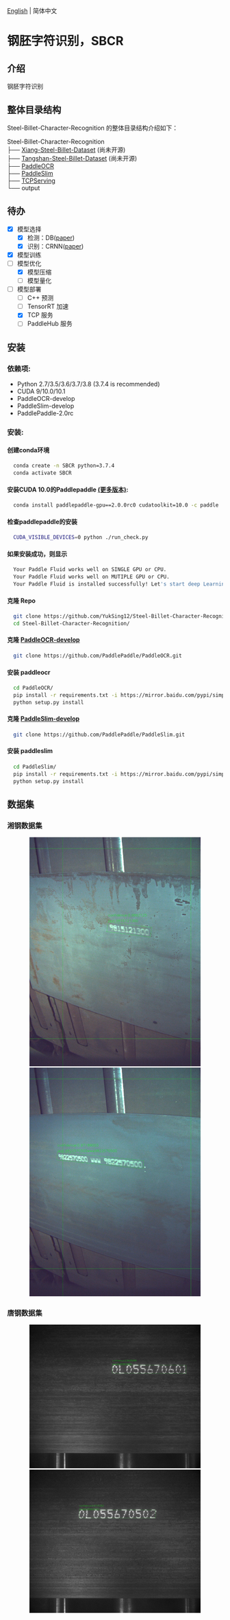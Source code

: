 [English](README.md) | 简体中文
# 钢胚字符识别，SBCR

## 介绍
钢胚字符识别

## 整体目录结构
Steel-Billet-Character-Recognition 的整体目录结构介绍如下：

Steel-Billet-Character-Recognition   
├── [Xiang-Steel-Billet-Dataset](https://github.com/YukSing12/Xiang-Steel-Billet-Dataset)    (尚未开源)   
├── [Tangshan-Steel-Billet-Dataset](https://github.com/YukSing12/Tangshan-Steel-Billet-Dataset)    (尚未开源)   
├── [PaddleOCR](https://github.com/PaddlePaddle/PaddleOCR)    
├── [PaddleSlim](https://github.com/PaddlePaddle/PaddleSlim)    
├── [TCPServing](TCPServing)      
└── output  

## 待办    

- [x] 模型选择   
  - [x] 检测：DB([paper](https://arxiv.org/abs/1911.08947))
  - [x] 识别：CRNN([paper](https://arxiv.org/abs/1507.05717))
- [x] 模型训练     
- [ ] 模型优化   
  - [x] 模型压缩    
  - [ ] 模型量化    
- [ ] 模型部署
  - [ ] C++ 预测
  - [ ] TensorRT 加速  
  - [x] TCP 服务
  - [ ] PaddleHub 服务

## 安装   

### 依赖项:
- Python 2.7/3.5/3.6/3.7/3.8 (3.7.4 is recommended)
- CUDA 9/10.0/10.1 
- PaddleOCR-develop
- PaddleSlim-develop
- PaddlePaddle-2.0rc

### 安装:

#### 创建conda环境
```bash   
  conda create -n SBCR python=3.7.4
  conda activate SBCR
```

#### 安装CUDA 10.0的Paddlepaddle  [(更多版本)](https://www.paddlepaddle.org.cn/install/quick):
```bash
  conda install paddlepaddle-gpu==2.0.0rc0 cudatoolkit=10.0 -c paddle
 ```
#### 检查paddlepaddle的安装
```bash
  CUDA_VISIBLE_DEVICES=0 python ./run_check.py
```
#### 如果安装成功，则显示
```bash
  Your Paddle Fluid works well on SINGLE GPU or CPU.
  Your Paddle Fluid works well on MUTIPLE GPU or CPU.
  Your Paddle Fluid is installed successfully! Let's start deep Learning with Paddle Fluid now
```

#### 克隆 Repo
```bash
  git clone https://github.com/YukSing12/Steel-Billet-Character-Recognition.git
  cd Steel-Billet-Character-Recognition/
```

#### 克隆 [PaddleOCR-develop](https://github.com/PaddlePaddle/PaddleOCR)
```bash
  git clone https://github.com/PaddlePaddle/PaddleOCR.git
```

#### 安装 paddleocr
```bash
  cd PaddleOCR/
  pip install -r requirements.txt -i https://mirror.baidu.com/pypi/simple
  python setup.py install
```

#### 克隆 [PaddleSlim-develop](https://github.com/PaddlePaddle/PaddleSlim)
```bash
  git clone https://github.com/PaddlePaddle/PaddleSlim.git
```

#### 安装 paddleslim
```bash
  cd PaddleSlim/
  pip install -r requirements.txt -i https://mirror.baidu.com/pypi/simple
  python setup.py install
```

## 数据集
### 湘钢数据集   
<div align="center">
    <img src="output/BXAIa2019082513310901.jpg" width="400">
    <img src="output/BXAIa2019082518341801.jpg" width="400">
</div>

### 唐钢数据集       
<div align="center">
    <img src="output/01440.JPG" width=400>
    <img src="output/01448.JPG" width=400>
</div>
